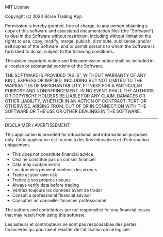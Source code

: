 MIT License

Copyright (c) 2024 Börse Trading App

Permission is hereby granted, free of charge, to any person obtaining a copy
of this software and associated documentation files (the "Software"), to deal
in the Software without restriction, including without limitation the rights
to use, copy, modify, merge, publish, distribute, sublicense, and/or sell
copies of the Software, and to permit persons to whom the Software is
furnished to do so, subject to the following conditions:

The above copyright notice and this permission notice shall be included in all
copies or substantial portions of the Software.

THE SOFTWARE IS PROVIDED "AS IS", WITHOUT WARRANTY OF ANY KIND, EXPRESS OR
IMPLIED, INCLUDING BUT NOT LIMITED TO THE WARRANTIES OF MERCHANTABILITY,
FITNESS FOR A PARTICULAR PURPOSE AND NONINFRINGEMENT. IN NO EVENT SHALL THE
AUTHORS OR COPYRIGHT HOLDERS BE LIABLE FOR ANY CLAIM, DAMAGES OR OTHER
LIABILITY, WHETHER IN AN ACTION OF CONTRACT, TORT OR OTHERWISE, ARISING FROM,
OUT OF OR IN CONNECTION WITH THE SOFTWARE OR THE USE OR OTHER DEALINGS IN THE
SOFTWARE.

---

DISCLAIMER / AVERTISSEMENT:

This application is provided for educational and informational purposes only.
Cette application est fournie à des fins éducatives et d'information uniquement.

- This does not constitute financial advice
- Ceci ne constitue pas un conseil financier
- Data may contain errors
- Les données peuvent contenir des erreurs  
- Trade at your own risk
- Tradez à vos propres risques
- Always verify data before trading
- Vérifiez toujours les données avant de trader
- Consult a professional financial advisor
- Consultez un conseiller financier professionnel

The authors and contributors are not responsible for any financial losses
that may result from using this software.

Les auteurs et contributeurs ne sont pas responsables des pertes financières
qui pourraient résulter de l'utilisation de ce logiciel.